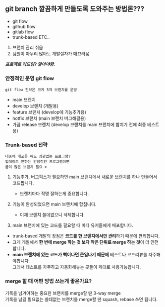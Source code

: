 ## git branch 깔끔하게 만들도록 도와주는 방법론???

- git flow
- github flow
- gitlab flow 
- trunk-based ETC..

1. 브랜치 관리 쉬움
2. 팀원이 아무리 많아도 개발절차가 매끄러움

***프로젝트 리드임? 알아야함.***

### 안정적인 운영 git flow
```
git flow 전략은 크게 5개 브랜치를 운영
```
- main 브랜치
- develop 브랜치 (개발용)
- feature 브랜치 (develop에 기능추가용)
- hotfix 브랜치 (main 브랜치 버그해결용)
- 가끔 release 브랜치 (develop 브랜치를 main 브랜치에 합치기 전에 최종 테스트용)

### Trunk-based 전략

```
대중에 배포를 해도 상관없는 프로그램?
업데이트 안하는 안정적인 프로그램이면 
굳이 많은 브랜치 필요 x
```

1. 기능추가, 버그픽스가 필요하면 main 브랜치에서 새로운 브랜치를 하나 만들어서 코드짭니다.
      - 브랜치마다 작명 잘하는게 중요합니다. 

2. 기능이 완성되었으면 main 브랜치에 합칩니다.
      - 이제 브랜치 쓸데없으니 삭제합니다.

3. main 브랜치에 있는 코드를 필요할 때 마다 유저들에게 배포합니다.


- trunk-based 개발의 장점은 **코드를 한 브랜치에서만 관리**하기 때문에 편리합니다. 
- 크게 개발해서 **한 번에 merge 하는 것 보다 작은 단위로 merge 하는 것**이 더 안전합니다. 
- **main 브랜치에 있는 코드가 뻑이나면 큰일나기 때문에** 테스트나 코드리뷰를 자주해야합니다. <br>
그래서 테스트를 자주하고 자동화해놓는 곳들이 제대로 사용가능합니다. 

### merge 할 때 어떤 방법 쓰는게 좋은가요?
기록을 남겨야하는 중요한 브랜치를 merge할 땐 3-way merge <br>
기록을 남길 필요없는 쓸데없는 브랜치를 merge할 땐 squash, rebase 쓰면 됩니다. 

